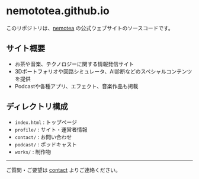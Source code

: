 # nemototea.github.io

このリポジトリは、[nemotea](https://nemototea.github.io/) の公式ウェブサイトのソースコードです。

## サイト概要
- お茶や音楽、テクノロジーに関する情報発信サイト
- 3Dポートフォリオや回路シミュレータ、AI診断などのスペシャルコンテンツを提供
- Podcastや各種アプリ、エフェクト、音楽作品も掲載

## ディレクトリ構成
- `index.html` : トップページ
- `profile/` : サイト・運営者情報
- `contact/` : お問い合わせ
- `podcast/` : ポッドキャスト
- `works/` : 制作物

---

ご質問・ご要望は [contact](https://nemototea.github.io/contact/) よりご連絡ください。
